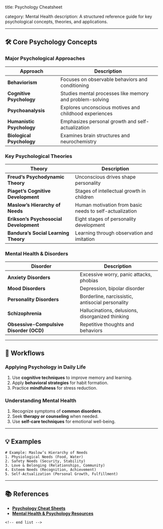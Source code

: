 title: Psychology Cheatsheet

category: Mental Health
description: A structured reference guide for key psychological concepts, theories, and applications.

---

## 🛠️ Core Psychology Concepts

### **Major Psychological Approaches**

| Approach                        | Description                                              |
| ------------------------------- | -------------------------------------------------------- |
| **Behaviorism**           | Focuses on observable behaviors and conditioning         |
| **Cognitive Psychology**  | Studies mental processes like memory and problem-solving |
| **Psychoanalysis**        | Explores unconscious motives and childhood experiences   |
| **Humanistic Psychology** | Emphasizes personal growth and self-actualization        |
| **Biological Psychology** | Examines brain structures and neurochemistry             |

### **Key Psychological Theories**

| Theory                                        | Description                                             |
| --------------------------------------------- | ------------------------------------------------------- |
| **Freud’s Psychodynamic Theory**       | Unconscious drives shape personality                    |
| **Piaget’s Cognitive Development**     | Stages of intellectual growth in children               |
| **Maslow’s Hierarchy of Needs**        | Human motivation from basic needs to self-actualization |
| **Erikson’s Psychosocial Development** | Eight stages of personality development                 |
| **Bandura’s Social Learning Theory**   | Learning through observation and imitation              |

### **Mental Health & Disorders**

| Disorder                                      | Description                                      |
| --------------------------------------------- | ------------------------------------------------ |
| **Anxiety Disorders**                   | Excessive worry, panic attacks, phobias          |
| **Mood Disorders**                      | Depression, bipolar disorder                     |
| **Personality Disorders**               | Borderline, narcissistic, antisocial personality |
| **Schizophrenia**                       | Hallucinations, delusions, disorganized thinking |
| **Obsessive-Compulsive Disorder (OCD)** | Repetitive thoughts and behaviors                |

---

## 🔄 Workflows

### **Applying Psychology in Daily Life**

1. Use **cognitive techniques** to improve memory and learning.
2. Apply **behavioral strategies** for habit formation.
3. Practice **mindfulness** for stress reduction.

### **Understanding Mental Health**

1. Recognize symptoms of **common disorders**.
2. Seek **therapy or counseling** when needed.
3. Use **self-care techniques** for emotional well-being.

---

## 💡 Examples

```plaintext
# Example: Maslow’s Hierarchy of Needs
1. Physiological Needs (Food, Water)  
2. Safety Needs (Security, Stability)  
3. Love & Belonging (Relationships, Community)  
4. Esteem Needs (Recognition, Achievement)  
5. Self-Actualization (Personal Growth, Fulfillment)  
```

---

## 📚 References

- **[Psychology Cheat Sheets](https://cheatography.com/tag/psychology/)**
- **[Mental Health &amp; Psychology Resources](https://www.simplypsychedu.com/templates)**

```
<!-- end list -->
```

